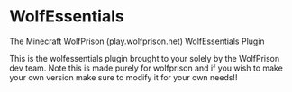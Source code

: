 # WolfEssentials
The Minecraft WolfPrison (play.wolfprison.net) WolfEssentials Plugin

This is the wolfessentials plugin brought to your solely by the WolfPrison dev team. Note this is made purely for wolfprison and if you wish to make your own version make sure to modify it for your own needs!!
